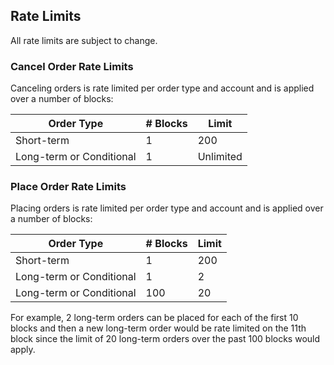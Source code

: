 ## Rate Limits

All rate limits are subject to change.

### Cancel Order Rate Limits

Canceling orders is rate limited per order type and account and is applied over a number of blocks:

| Order Type               | # Blocks | Limit     |
| ------------------------ | -------- | --------- |
| Short-term               | 1        | 200       |
| Long-term or Conditional | 1        | Unlimited |

### Place Order Rate Limits

Placing orders is rate limited per order type and account and is applied over a number of blocks:

| Order Type               | # Blocks | Limit |
| ------------------------ | -------- | ----- |
| Short-term               | 1        | 200   |
| Long-term or Conditional | 1        | 2     |
| Long-term or Conditional | 100      | 20    |

For example, 2 long-term orders can be placed for each of the first 10 blocks and then a new long-term order would be rate limited on the 11th block since the limit of 20 long-term orders over the past 100 blocks would apply.
